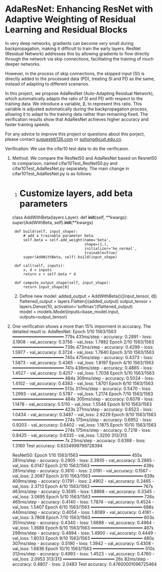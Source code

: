 # AdaResNet: Enhancing ResNet with Adaptive Weighting of Residual Learning and Residual Blocks

In very deep networks, gradients can become very small during backpropagation, making it difficult to train the early layers. ResNet (Residual Network) addresses this by allowing gradients to flow directly through the network via skip connections, facilitating the training of much deeper networks. 

However, in the process of skip connections, the skipped input (SI) is directly added to the processed data (PD), treating SI and PD as the same, instead of adapting to different scenarios. 

In this project, we propose AdaResNet (Auto-Adapting Residual Network), which automatically adapts the ratio of SI and PD with respect to the training data. We introduce a variable, β, to represent this ratio. This variable is adjusted automatically during the backpropagation process, allowing it to adapt to the training data rather than remaining fixed. The verification results show that AdaResNet achieves higher accuracy and faster training speeds.

For any advice to improve this project or questions about this porject, please contact suguest@126.com or suhong@cuit.edu.cn.

Verification:
  We use the cifar10 test data to do the verificaion.
  
1. Method. We compare the ResNet50 and AdaResNet based on Resnet50 to comparison, named cifar10Test_ResNet50.py and cifar10Test_AdaResNet.py separately.
    The main change in cifar10Test_AdaResNet.py is as follows:
    1) # Customize layers, add beta parameters
    class AddWithBeta(layers.Layer):
        def __init__(self, **kwargs):
            super(AddWithBeta, self).__init__(**kwargs)
    
        def build(self, input_shape):
            # add a trainable parameter beta
            self.beta = self.add_weight(name='beta', 
                                        shape=(1,),
                                        initializer='he_normal', 
                                        trainable=True)
            super(AddWithBeta, self).build(input_shape)
    
        def call(self, inputs):
            x, d = inputs
            return x + self.beta * d
    
        def compute_output_shape(self, input_shape):
            return input_shape[0]

    2) Define new model:
        added_output = AddWithBeta()([input_tensor, d])
        flattened_output = layers.Flatten()(added_output)
        output_tensor = layers.Dense(10, activation='softmax')(flattened_output)      
        model = models.Model(inputs=base_model.input, outputs=output_tensor)

   
2. One verification shows a more than 15% imporment in accuracy. The detailed result is:
   AdaResNet:
      Epoch 1/10
      1563/1563 ━━━━━━━━━━━━━━━━━━━━ 779s 431ms/step - accuracy: 0.2891 - loss: 3.1908 - val_accuracy: 0.3756 - val_loss: 1.7882
      Epoch 2/10
      1563/1563 ━━━━━━━━━━━━━━━━━━━━ 739s 473ms/step - accuracy: 0.4299 - loss: 1.5977 - val_accuracy: 0.3724 - val_loss: 1.7840
      Epoch 3/10
      1563/1563 ━━━━━━━━━━━━━━━━━━━━ 745s 475ms/step - accuracy: 0.4373 - loss: 1.5873 - val_accuracy: 0.4365 - val_loss: 1.8197
      Epoch 4/10
      1563/1563 ━━━━━━━━━━━━━━━━━━━━ 741s 436ms/step - accuracy: 0.4865 - loss: 1.4527 - val_accuracy: 0.4257 - val_loss: 1.7038
      Epoch 5/10
      1563/1563 ━━━━━━━━━━━━━━━━━━━━ 484s 309ms/step - accuracy: 0.5024 - loss: 1.4102 - val_accuracy: 0.4383 - val_loss: 1.8701
      Epoch 6/10
      1563/1563 ━━━━━━━━━━━━━━━━━━━━ 513s 317ms/step - accuracy: 0.5470 - loss: 1.2993 - val_accuracy: 0.5787 - val_loss: 1.2174
      Epoch 7/10
      1563/1563 ━━━━━━━━━━━━━━━━━━━━ 484s 305ms/step - accuracy: 0.6078 - loss: 1.1478 - val_accuracy: 0.5110 - val_loss: 1.5548
      Epoch 8/10
      1563/1563 ━━━━━━━━━━━━━━━━━━━━ 423s 271ms/step - accuracy: 0.6523 - loss: 1.0434 - val_accuracy: 0.3487 - val_loss: 2.9229
      Epoch 9/10
      1563/1563 ━━━━━━━━━━━━━━━━━━━━ 274s 175ms/step - accuracy: 0.6952 - loss: 0.9203 - val_accuracy: 0.6402 - val_loss: 1.1875
      Epoch 10/10
      1563/1563 ━━━━━━━━━━━━━━━━━━━━ 274s 175ms/step - accuracy: 0.7218 - loss: 0.8425 - val_accuracy: 0.6335 - val_loss: 1.3200
      313/313 ━━━━━━━━━━━━━━━━━━━━ 7s 23ms/step - accuracy: 0.6388 - loss: 1.3160 
      Test accuracy: 0.6334999799728394

   ResNet50:
       Epoch 1/10
      1563/1563 ━━━━━━━━━━━━━━━━━━━━ 455s 281ms/step - accuracy: 0.2905 - loss: 2.3935 - val_accuracy: 0.2885 - val_loss: 6.0147
      Epoch 2/10
      1563/1563 ━━━━━━━━━━━━━━━━━━━━ 439s 281ms/step - accuracy: 0.3610 - loss: 2.0191 - val_accuracy: 0.1567 - val_loss: 2.3087
      Epoch 3/10
      1563/1563 ━━━━━━━━━━━━━━━━━━━━ 639s 409ms/step - accuracy: 0.1791 - loss: 2.4902 - val_accuracy: 0.2465 - val_loss: 2.3713
      Epoch 4/10
      1563/1563 ━━━━━━━━━━━━━━━━━━━━ 767s 463ms/step - accuracy: 0.3595 - loss: 1.8868 - val_accuracy: 0.3345 - val_loss: 3.0695
      Epoch 5/10
      1563/1563 ━━━━━━━━━━━━━━━━━━━━ 726s 465ms/step - accuracy: 0.4140 - loss: 1.7874 - val_accuracy: 0.4524 - val_loss: 1.5407
      Epoch 6/10
      1563/1563 ━━━━━━━━━━━━━━━━━━━━ 688s 440ms/step - accuracy: 0.4054 - loss: 1.8089 - val_accuracy: 0.4181 - val_loss: 3.7808
      Epoch 7/10
      1563/1563 ━━━━━━━━━━━━━━━━━━━━ 603s 351ms/step - accuracy: 0.4340 - loss: 1.6688 - val_accuracy: 0.4964 - val_loss: 1.3689
      Epoch 8/10
      1563/1563 ━━━━━━━━━━━━━━━━━━━━ 467s 299ms/step - accuracy: 0.4894 - loss: 1.4900 - val_accuracy: 0.4449 - val_loss: 1.8033
      Epoch 9/10
      1563/1563 ━━━━━━━━━━━━━━━━━━━━ 480s 307ms/step - accuracy: 0.5190 - loss: 1.3942 - val_accuracy: 0.4308 - val_loss: 1.6836
      Epoch 10/10
      1563/1563 ━━━━━━━━━━━━━━━━━━━━ 510s 312ms/step - accuracy: 0.4993 - loss: 1.4523 - val_accuracy: 0.4760 - val_loss: 2.0953
      313/313 ━━━━━━━━━━━━━━━━━━━━ 26s 82ms/step - accuracy: 0.4807 - loss: 2.0483 
      Test accuracy: 0.47600001096725464
